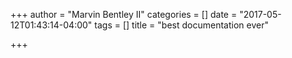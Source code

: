 +++
author = "Marvin Bentley II"
categories = []
date = "2017-05-12T01:43:14-04:00"
tags = []
title = "best documentation ever"

+++

